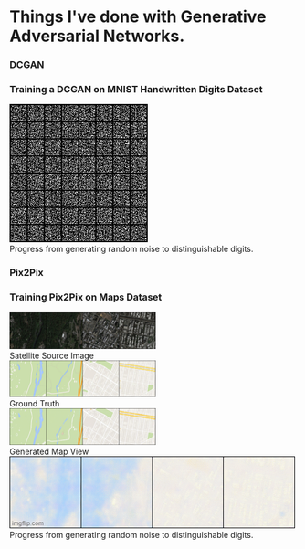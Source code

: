 <h1> Things I've done with Generative Adversarial Networks.</h1>

<h3>DCGAN</h3>
<h3>Training a DCGAN on MNIST Handwritten Digits Dataset</h3>

<img src="DCGAN/MNIST/dcgan_mnist.gif" alt="here"><br>Progress from generating random noise to distinguishable digits.</img>

<h3>Pix2Pix</h3>
<h3>Training Pix2Pix on Maps Dataset</h3>

<img src="Pix2Pix/results/true_source.png" alt="here" width="256" height="64"><br>Satellite Source Image</img><br>
<img src="Pix2Pix/results/true_target.png" alt="here" width="256" height="64"><br>Ground Truth</img><br>
<img src="Pix2Pix/results/generated_188.png" alt="here" width="256" height="64"><br>Generated Map View</img><br>
<img src="Pix2Pix/results/progress.gif" alt="here"><br>Progress from generating random noise to distinguishable digits.</img>
